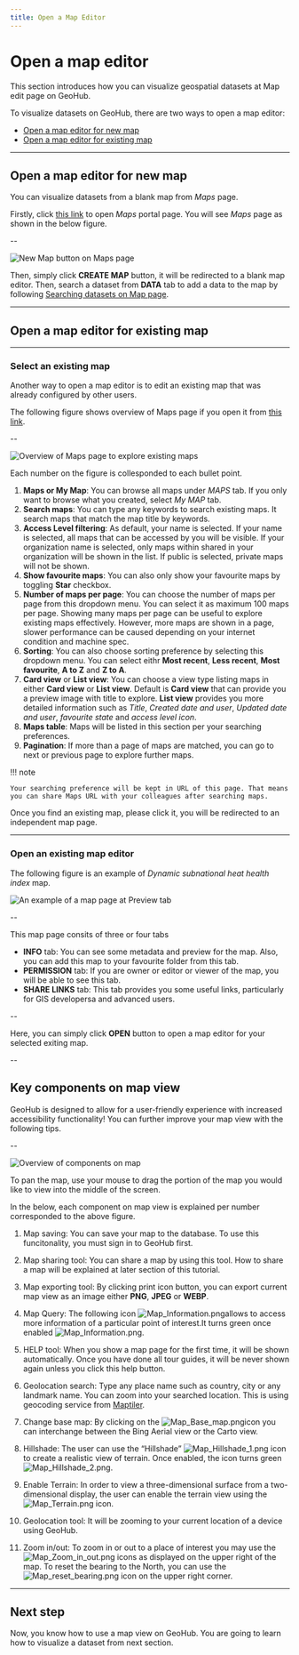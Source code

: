 ```yaml
---
title: Open a Map Editor
---
```


# Open a map editor

This section introduces how you can visualize geospatial datasets at Map edit page on GeoHub.

To visualize datasets on GeoHub, there are two ways to open a map editor:

- [Open a map editor for new map](#open-a-map-editor-for-new-map)
- [Open a map editor for existing map](#open-a-map-editor-for-existing-map)

---

## Open a map editor for new map

You can visualize datasets from a blank map from _Maps_ page.

Firstly, click [this link](https://geohub.data.undp.org/maps) to open _Maps_ portal page. You will see _Maps_ page as shown in the below figure.

--

![New Map button on Maps page](../assets/visualization/maps_new_map.png)

<!-- .element style="height: 300px" -->

Then, simply click **CREATE MAP** button, it will be redirected to a blank map editor. Then, search a dataset from **DATA** tab to add a data to the map by following [Searching datasets on Map page](../data/search_datasets_on_map.md).

---

## Open a map editor for existing map

---

### Select an existing map

Another way to open a map editor is to edit an existing map that was already configured by other users.

The following figure shows overview of Maps page if you open it from [this link](https://geohub.data.undp.org/maps).

--

![Overview of Maps page to explore existing maps](../assets/sharing/search_map_1.png)

<!-- .element style="height: 500px" -->

<hidden>

Each number on the figure is collesponded to each bullet point.

1. **Maps or My Map**: You can browse all maps under _MAPS_ tab. If you only want to browse what you created, select _My MAP_ tab.
2. **Search maps**: You can type any keywords to search existing maps. It search maps that match the map title by keywords.
3. **Access Level filtering**: As default, your name is selected. If your name is selected, all maps that can be accessed by you will be visible. If your organization name is selected, only maps within shared in your organization will be shown in the list. If public is selected, private maps will not be shown.
4. **Show favourite maps**: You can also only show your favourite maps by toggling **Star** checkbox.
5. **Number of maps per page**: You can choose the number of maps per page from this dropdown menu. You can select it as maximum 100 maps per page. Showing many maps per page can be useful to explore existing maps effectively. However, more maps are shown in a page, slower performance can be caused depending on your internet condition and machine spec.
6. **Sorting**: You can also choose sorting preference by selecting this dropdown menu. You can select eithr **Most recent**, **Less recent**, **Most favourite**, **A to Z** and **Z to A**.
7. **Card view** or **List view**: You can choose a view type listing maps in either **Card view** or **List view**. Default is **Card view** that can provide you a preview image with title to explore. **List view** provides you more detailed information such as _Title_, _Created date and user_, _Updated date and user_, _favourite state_ and _access level icon_.
8. **Maps table**: Maps will be listed in this section per your searching preferences.
9. **Pagination**: If more than a page of maps are matched, you can go to next or previous page to explore further maps.

</hidden>

<hidden>

!!! note

    Your searching preference will be kept in URL of this page. That means you can share Maps URL with your colleagues after searching maps.

</hidden>

Once you find an existing map, please click it, you will be redirected to an independent map page.

---

### Open an existing map editor

The following figure is an example of _Dynamic subnational heat health index_ map.

![An example of a map page at Preview tab](../assets/visualization/maps_map_preview.png)

<!-- .element style="height: 500px" -->

--

This map page consits of three or four tabs

- **INFO** tab: You can see some metadata and preview for the map. Also, you can add this map to your favourite folder from this tab.
- **PERMISSION** tab: If you are owner or editor or viewer of the map, you will be able to see this tab.
- **SHARE LINKS** tab: This tab provides you some useful links, particularly for GIS developersa and advanced users.

--

Here, you can simply click **OPEN** button to open a map editor for your selected exiting map.

--

## Key components on map view

GeoHub is designed to allow for a user-friendly experience with increased accessibility functionality! You can further improve your map view with the following tips.

--

![Overview of components on map](../assets/visualization/maps_map_overview.png)

<!-- .element style="height: 500px" -->

To pan the map, use your mouse to drag the portion of the map you would like to view into the middle of the screen.

<hidden>

In the below, each component on map view is explained per number corresponded to the above figure.

1. Map saving: You can save your map to the database. To use this funcitonality, you must sign in to GeoHub first.

2. Map sharing tool: You can share a map by using this tool. How to share a map will be explained at later section of this tutorial.

3. Map exporting tool: By clicking print icon button, you can export current map view as an image either **PNG**, **JPEG** or **WEBP**.

4. Map Query: The following icon ![Map_Information.png](../assets/visualization/Map_Information.png)allows to access more information of a particular point of interest.It turns green once enabled ![Map_Information.png](../assets/visualization/Map_Information1.png).

5. HELP tool: When you show a map page for the first time, it will be shown automatically. Once you have done all tour guides, it will be never shown again unless you click this help button.

6. Geolocation search: Type any place name such as country, city or any landmark name. You can zoom into your searched location. This is using geocoding service from [Maptiler](https://cloud.maptiler.com).

7. Change base map: By clicking on the ![Map_Base_map.png](../assets/visualization/Map_Base_map.png)icon you can interchange between the Bing Aerial view or the Carto view.

8. Hillshade: The user can use the “Hillshade” ![Map_Hillshade_1.png](../assets/visualization/Map_Hillshade_1.png) icon to create a realistic view of terrain. Once enabled, the icon turns green ![Map_Hillshade_2.png](../assets/visualization/Map_Hillshade_2.png).

9. Enable Terrain: In order to view a three-dimensional surface from a two-dimensional display, the user can enable the terrain view using the ![Map_Terrain.png](../assets/visualization/Map_Terrain.png) icon.

10. Geolocation tool: It will be zooming to your current location of a device using GeoHub.

11. Zoom in/out: To zoom in or out to a place of interest you may use the ![Map_Zoom_in_out.png](../assets/visualization/Map_Zoom_in_out.png) icons as displayed on the upper right of the map. To reset the bearing to the North, you can use the ![Map_reset_bearing.png](../assets/visualization/Map_reset_bearing.png) icon on the upper right corner.

</hidden>

---

## Next step

Now, you know how to use a map view on GeoHub. You are going to learn how to visualize a dataset from next section.
